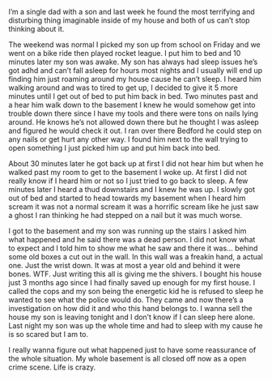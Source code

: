 I’m a single dad with a son and last week he found the most terrifying and disturbing thing imaginable inside of my house and both of us can’t stop thinking about it. 

The weekend was normal I picked my son up from school on Friday and we went on a bike ride then played rocket league. I put him to bed and 10 minutes later my son was awake. My son has always had sleep issues he’s got adhd and can’t fall asleep for hours most nights and I usually will end up finding him just roaming around my house cause he can’t sleep. I heard him walking around and was to tired to get up, I decided to give it 5 more minutes until I get out of bed to put him back in bed. Two minutes past and a hear him walk down to the basement I knew he would somehow get into trouble down there since I have my tools and there were tons on nails lying around. He knows he’s not allowed down there but he thought I was asleep and figured he would check it out. I ran over there Bedford he could step on any nails or get hurt any other way. I found him next to the wall trying to open something I just picked him up and put him back into bed. 

About 30 minutes later he got back up at first I did not hear him but when he walked past my room to get to the basement I woke up. At first I did not really know if I heard him or not so I just tried to go back to sleep. A few minutes later I heard a thud downstairs and I knew he was up. I slowly got out of bed and started to head towards my basement when I heard him scream it was not a normal scream it was a horrific scream like he just saw a ghost I ran thinking he had stepped on a nail but it was much worse.

I got to the basement and my son was running up the stairs I asked him what happened and he said there was a dead person. I did not know what to expect and I told him to show me what he saw and there it was… behind some old boxes a cut out in the wall. In this wall was a freakin hand, a actual one. Just the wrist down. It was at most a year old and behind it were bones. WTF. Just writing this all is giving me the shivers. I bought his house just 3 months ago since I had finally saved up enough for my first house. I called the cops and my son being the energetic kid he is refused to sleep he wanted to see what the police would do. They came and now there’s a investigation on how did it and who this hand belongs to. I wanna sell the house my son is leaving tonight and I don’t know if I can sleep here alone. Last night my son was up the whole time and had to sleep with my cause he is so scared but I am to. 

I really wanna figure out what happened just to have some reassurance of the whole situation. My whole basement is all closed off now as a open crime scene. Life is crazy.
